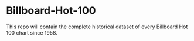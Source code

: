 # Billboard-Hot-100
This repo will contain the complete historical dataset of every Billboard Hot 100 chart since 1958. 
